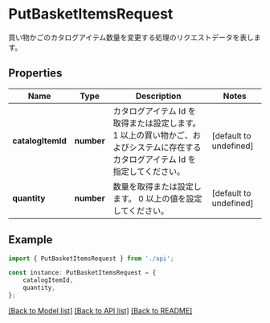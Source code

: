 # PutBasketItemsRequest

買い物かごのカタログアイテム数量を変更する処理のリクエストデータを表します。             

## Properties

Name | Type | Description | Notes
------------ | ------------- | ------------- | -------------
**catalogItemId** | **number** | カタログアイテム Id を取得または設定します。 1 以上の買い物かご、およびシステムに存在するカタログアイテム Id を指定してください。              | [default to undefined]
**quantity** | **number** | 数量を取得または設定します。 0 以上の値を設定してください。              | [default to undefined]

## Example

```typescript
import { PutBasketItemsRequest } from './api';

const instance: PutBasketItemsRequest = {
    catalogItemId,
    quantity,
};
```

[[Back to Model list]](../README.md#documentation-for-models) [[Back to API list]](../README.md#documentation-for-api-endpoints) [[Back to README]](../README.md)
